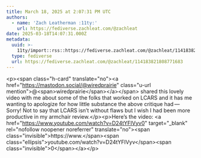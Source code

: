 ```yaml
---
title: March 18, 2025 at 2:07:31 PM UTC
authors:
  - name: 'Zach Leatherman :11ty:'
    url: https://fediverse.zachleat.com/@zachleat
date: 2025-03-18T14:07:31.000Z
metadata:
  uuid: >-
    11ty/import::rss::https://fediverse.zachleat.com/@zachleat/114183821808771683
  type: fediverse
  url: https://fediverse.zachleat.com/@zachleat/114183821808771683
---
```

\<p>\<span class="h-card" translate="no">\<a href="https://mastodon.social/@wiredprairie" class="u-url mention">@\<span>wiredprairie\</span>\</a>\</span> shared this lovely video with me about some of the folks that worked on LCARS and it has me wanting to apologize for how little substance the above critique had — Sorry! Not to say that LCARS isn’t without flaws but I wish I had been more productive in my armchair review.\</p>\<p>Here’s the video: \<a href="https://www.youtube.com/watch?v=D24tYFIVyv0" target="\_blank" rel="nofollow noopener noreferrer" translate="no">\<span class="invisible">https://www.\</span>\<span class="ellipsis">youtube.com/watch?v=D24tYFIVyv\</span>\<span class="invisible">0\</span>\</a>\</p>